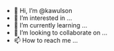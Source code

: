 - 👋 Hi, I’m @kawulson
- 👀 I’m interested in ...
- 🌱 I’m currently learning ...
- 💞️ I’m looking to collaborate on ...
- 📫 How to reach me ...

<!---
kawulson/kawulson is a ✨ special ✨ repository because its `README.md` (this file) appears on your GitHub profile.
You can click the Preview link to take a look at your changes.
--->
